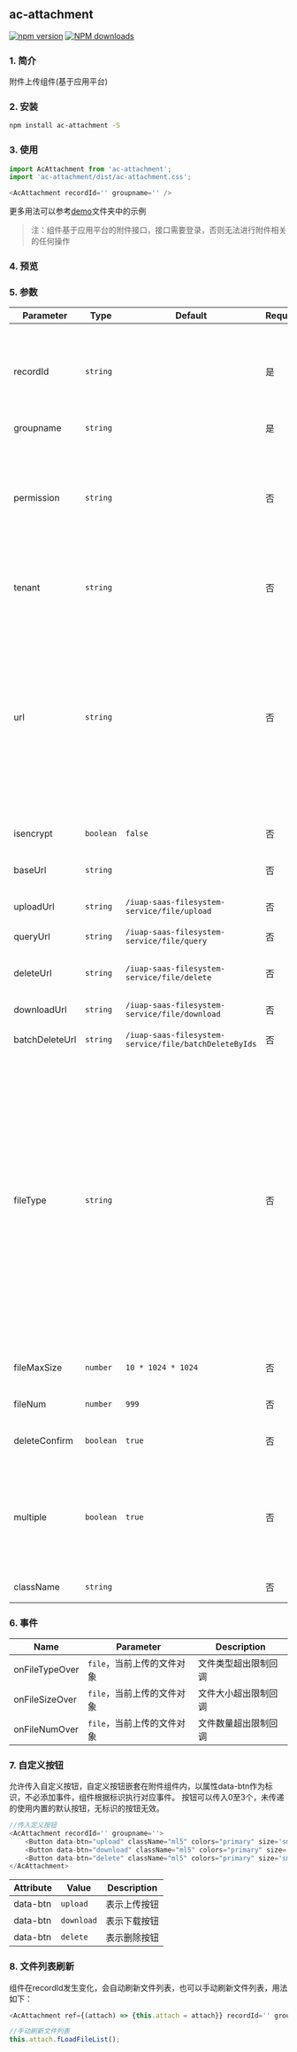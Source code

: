 ## ac-attachment

[![npm version](https://img.shields.io/npm/v/ac-attachment.svg)](https://www.npmjs.com/package/ac-attachment)
[![NPM downloads](http://img.shields.io/npm/dt/ac-attachment.svg?style=flat)](https://npmjs.org/package/ac-attachment)

### 1. 简介

附件上传组件(基于应用平台)

### 2. 安装

```bash
npm install ac-attachment -S
```

### 3. 使用
```javascript
import AcAttachment from 'ac-attachment';
import 'ac-attachment/dist/ac-attachment.css';
```

```javascript
<AcAttachment recordId='' groupname='' />
```
更多用法可以参考[demo](./demo/demolist)文件夹中的示例

> 注：组件基于应用平台的附件接口，接口需要登录，否则无法进行附件相关的任何操作

### 4. 预览


### 5. 参数

Parameter | Type | Default | Required | Description
--------- | ---- | ------|----------- | -----------------
recordId | `string` | | 是 | 单据相关的唯一标示，一般包含单据ID，如果有多个附件的时候由业务自己制定规则 
groupname | `string` |  | 是 | 分组名
permission | `string` |  | 否 | Oss权限(read，private，full),read是可读=公有，private=私有，当这个参数不传的时候会默认private
tenant | `string` |  | 否 | 附件查询使用，租户id，不写会自动从系统获取
url | `string` |  | 否 | 里传true或false。为true，则返回附件的连接地址存到数据库中；如果isencrypt设置为true，url不能设置为true否则不能上传，提示：对于加密文件不能返回url，返回了也无法访问
isencrypt | `boolean` | `false` | 否 | 是否加密，默认false不加密
baseUrl | `string` | | 否 | 应用平台的地址(IP地址或域名)
uploadUrl | `string` | `/iuap-saas-filesystem-service/file/upload` | 否 | 应用平台上传附件的地址
queryUrl | `string` | `/iuap-saas-filesystem-service/file/query` | 否 | 应用平台查询附件的地址
deleteUrl | `string` | `/iuap-saas-filesystem-service/file/delete` | 否 | 应用平台删除单个附件的地址
downloadUrl | `string` | `/iuap-saas-filesystem-service/file/download` | 否 | 应用平台下载附件的地址
batchDeleteUrl | `string` | `/iuap-saas-filesystem-service/file/batchDeleteByIds` | 否 | 应用平台批量删除附件地址
fileType | `string`  |  | 否 |允许上传的文件类型, 使用MIME类型限制文件类型。例如：txt文档类型为text/plain, png图片类型为image/png。可以使用\*通配符，image/\*代表所有图片类型。多个文件类型使用逗号隔开，例如：'image/\*, text/plain'。详见 [File Type](https://developer.mozilla.org/zh-CN/docs/Web/API/File/type), [MIME类型](https://developer.mozilla.org/zh-CN/docs/Web/HTTP/Basics_of_HTTP/MIME_types)
fileMaxSize | `number` | `10 * 1024 * 1024` | 否 | 单个上传文件的大小上限，默认是10M
fileNum | `number` | `999` | 否 | 上传文件的总数量限制
deleteConfirm | `boolean` | `true` | 否 | 删除时是否弹出确认框，默认弹出
multiple  | `boolean` | `true` | 否 | 是否支持一次多个文件上传，在文件选择框中，按shift或ctrl键，同时选择多个文件，点击确定即可
className | `string` |  | 否 | 附件容器的自定义class

### 6. 事件

Name | Parameter | Description
--------- | ---- | -----------------
onFileTypeOver | `file`，当前上传的文件对象 | 文件类型超出限制回调
onFileSizeOver | `file`，当前上传的文件对象 | 文件大小超出限制回调
onFileNumOver | `file`，当前上传的文件对象 | 文件数量超出限制回调


### 7. 自定义按钮

允许传入自定义按钮，自定义按钮嵌套在附件组件内，以属性data-btn作为标识，不必添加事件，组件根据标识执行对应事件。
按钮可以传入0至3个，未传递的使用内置的默认按钮，无标识的按钮无效。

```javascript
//传入定义按钮
<AcAttachment recordId='' groupname=''>
    <Button data-btn="upload" className="ml5" colors="primary" size='sm'>上传</Button>
    <Button data-btn="download" className="ml5" colors="primary" size='sm'>下载</Button>
    <Button data-btn="delete" className="ml5" colors="primary" size='sm'>删除</Button>
</AcAttachment>
```

Attribute |  Value |  Description
--------- |  ------ | -------------------
data-btn  |  `upload` | 表示上传按钮
data-btn  |  `download` | 表示下载按钮
data-btn  |  `delete`   | 表示删除按钮

### 8. 文件列表刷新

组件在recordId发生变化，会自动刷新文件列表，也可以手动刷新文件列表，用法如下：

```javascript
<AcAttachment ref={(attach) => {this.attach = attach}} recordId='' groupname='' />

//手动刷新文件列表
this.attach.fLoadFileList();
```
